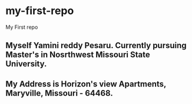 # my-first-repo
My First repo

## Myself Yamini reddy Pesaru. Currently pursuing Master's in Nosrthwest Missouri State University. 
## My Address is Horizon's view Apartments, Maryville, Missouri - 64468.
